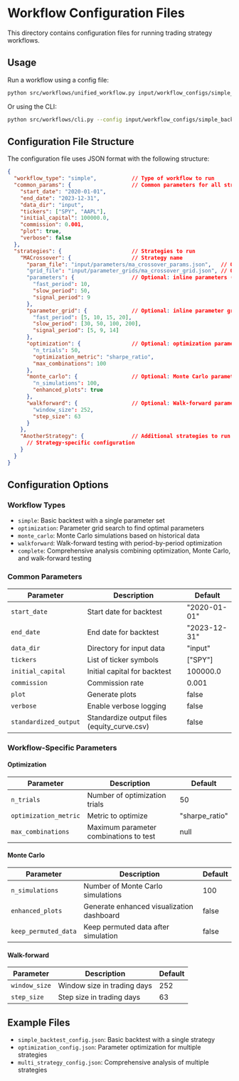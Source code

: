 # Workflow Configuration Files

This directory contains configuration files for running trading strategy workflows.

## Usage

Run a workflow using a config file:

```bash
python src/workflows/unified_workflow.py input/workflow_configs/simple_backtest_config.json
```

Or using the CLI:

```bash
python src/workflows/cli.py --config input/workflow_configs/simple_backtest_config.json
```

## Configuration File Structure

The configuration file uses JSON format with the following structure:

```json
{
  "workflow_type": "simple",           // Type of workflow to run
  "common_params": {                   // Common parameters for all strategies
    "start_date": "2020-01-01",
    "end_date": "2023-12-31",
    "data_dir": "input",
    "tickers": ["SPY", "AAPL"],
    "initial_capital": 100000.0,
    "commission": 0.001,
    "plot": true,
    "verbose": false
  },
  "strategies": {                      // Strategies to run
    "MACrossover": {                   // Strategy name
      "param_file": "input/parameters/ma_crossover_params.json",   // Optional: path to parameter file
      "grid_file": "input/parameter_grids/ma_crossover_grid.json", // Optional: path to grid file
      "parameters": {                  // Optional: inline parameters (if param_file not provided)
        "fast_period": 10,
        "slow_period": 50,
        "signal_period": 9
      },
      "parameter_grid": {              // Optional: inline parameter grid (if grid_file not provided)
        "fast_period": [5, 10, 15, 20],
        "slow_period": [30, 50, 100, 200],
        "signal_period": [5, 9, 14]
      },
      "optimization": {                // Optional: optimization parameters
        "n_trials": 50,
        "optimization_metric": "sharpe_ratio",
        "max_combinations": 100
      },
      "monte_carlo": {                 // Optional: Monte Carlo parameters
        "n_simulations": 100,
        "enhanced_plots": true
      },
      "walkforward": {                 // Optional: Walk-forward parameters
        "window_size": 252,
        "step_size": 63
      }
    },
    "AnotherStrategy": {               // Additional strategies to run
      // Strategy-specific configuration
    }
  }
}
```

## Configuration Options

### Workflow Types

- `simple`: Basic backtest with a single parameter set
- `optimization`: Parameter grid search to find optimal parameters
- `monte_carlo`: Monte Carlo simulations based on historical data
- `walkforward`: Walk-forward testing with period-by-period optimization
- `complete`: Comprehensive analysis combining optimization, Monte Carlo, and walk-forward testing

### Common Parameters

| Parameter | Description | Default |
|-----------|-------------|---------|
| `start_date` | Start date for backtest | "2020-01-01" |
| `end_date` | End date for backtest | "2023-12-31" |
| `data_dir` | Directory for input data | "input" |
| `tickers` | List of ticker symbols | ["SPY"] |
| `initial_capital` | Initial capital for backtest | 100000.0 |
| `commission` | Commission rate | 0.001 |
| `plot` | Generate plots | false |
| `verbose` | Enable verbose logging | false |
| `standardized_output` | Standardize output files (equity_curve.csv) | false |

### Workflow-Specific Parameters

#### Optimization

| Parameter | Description | Default |
|-----------|-------------|---------|
| `n_trials` | Number of optimization trials | 50 |
| `optimization_metric` | Metric to optimize | "sharpe_ratio" |
| `max_combinations` | Maximum parameter combinations to test | null |

#### Monte Carlo

| Parameter | Description | Default |
|-----------|-------------|---------|
| `n_simulations` | Number of Monte Carlo simulations | 100 |
| `enhanced_plots` | Generate enhanced visualization dashboard | false |
| `keep_permuted_data` | Keep permuted data after simulation | false |

#### Walk-forward

| Parameter | Description | Default |
|-----------|-------------|---------|
| `window_size` | Window size in trading days | 252 |
| `step_size` | Step size in trading days | 63 |

## Example Files

- `simple_backtest_config.json`: Basic backtest with a single strategy
- `optimization_config.json`: Parameter optimization for multiple strategies
- `multi_strategy_config.json`: Comprehensive analysis of multiple strategies